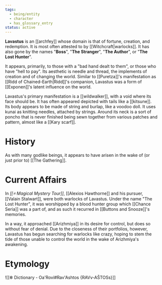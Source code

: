```yaml
---
tags:
  - being/entity
  - character
  - has_glossary_entry
status: active
---
```

**Lavastus** is an [[archfey]] whose domain is that of fortune, creation, and redemption. It is most often attested to by [[Witchcraft|warlocks]]. It has also gone by the names "**Boss**", "**The Stranger**", "**The Author**", or "**The Lost Hunter**". 

It appears, primarily, to those with a "bad hand dealt to them", or those who have "hell to pay". Its aesthetic is needle and thread, the implements of creation and of changing the world. Similar to [[Puretza]]'s manifestation as [[Ridd of Chained-Earth|Ridd]]'s companion, Lavastus was a form of [[Exponen]]'s latent influence on the world. 

Lavastus's primary manifestation is a [[wildwalker]], with a void where its face should be. It has often appeared depicted with tails like a [[kitsune]]. Its body appears to be made of string and burlap, like a voodoo doll. It uses kunai as knitting needles, attached by strings. Around its neck is a sort of poncho that is never finished being sewn together from various patches and pattern, almost like a [[Kary scarf]].

# History

As with many godlike beings, it appears to have arisen in the wake of (or just prior to) [[The Gathering]].

# Current Affairs
In *[[⍟ Magical Mystery Tour]]*, [[Alexios Hawthorne]] and his pursuer, [[Valain Stalwart]], were both warlocks of Lavastus. Under the name "The Lost Hunter", it was worshipped by a blood hunter group which [[Chance Seria]] was a part of, and as such it recurred in [[Buttons and Snooze]]'s memories.

In a way, it approached [[Arizhmiya]] in its desire for control, but does so without fear of denial. Due to the closeness of their portfolios, however, Lavastus has begun searching for warlocks like crazy, hoping to stem the tide of those unable to control the world in the wake of Arizhmiya's awakening.

# Etymology
![[✼ Dictionary - Oa'Rovi#Rav'Ashtos {RAVv-AŠTOSs}]]

